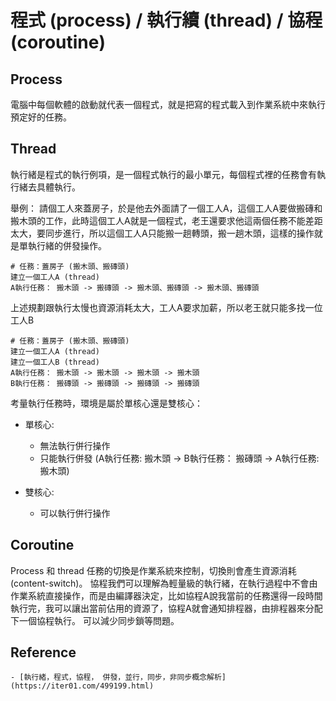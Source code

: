 # 程式 (process) / 執行續 (thread) / 協程 (coroutine)


## Process
電腦中每個軟體的啟動就代表一個程式，就是把寫的程式載入到作業系統中來執行預定好的任務。

## Thread
執行緒是程式的執行例項，是一個程式執行的最小單元，每個程式裡的任務會有執行緒去具體執行。

舉例：
請個工人來蓋房子，於是他去外面請了一個工人A，這個工人A要做搬磚和搬木頭的工作，此時這個工人A就是一個程式，老王還要求他這兩個任務不能差距太大，要同步進行，所以這個工人A只能搬一趟轉頭，搬一趟木頭，這樣的操作就是單執行緒的併發操作。

```
# 任務：蓋房子 (搬木頭、搬磚頭)
建立一個工人A (thread)
A執行任務： 搬木頭 -> 搬磚頭 -> 搬木頭、搬磚頭 -> 搬木頭、搬磚頭
```

上述規劃跟執行太慢也資源消耗太大，工人A要求加薪，所以老王就只能多找一位工人B

```
# 任務：蓋房子 (搬木頭、搬磚頭)
建立一個工人A (thread)
建立一個工人B (thread)
A執行任務： 搬木頭 -> 搬木頭 -> 搬木頭 -> 搬木頭
B執行任務： 搬磚頭 -> 搬磚頭 -> 搬磚頭 -> 搬磚頭
```

考量執行任務時，環境是屬於單核心還是雙核心：
- 單核心:
    - 無法執行併行操作
    - 只能執行併發 (A執行任務: 搬木頭 -> B執行任務： 搬磚頭 -> A執行任務: 搬木頭)

- 雙核心:
    - 可以執行併行操作

## Coroutine
Process 和 thread 任務的切換是作業系統來控制，切換則會產生資源消耗 (content-switch)。
協程我們可以理解為輕量級的執行緒，在執行過程中不會由作業系統直接操作，而是由編譯器決定，比如協程A說我當前的任務還得一段時間執行完，我可以讓出當前佔用的資源了，協程A就會通知排程器，由排程器來分配下一個協程執行。
可以減少同步鎖等問題。



## Reference
    - [執行緒，程式，協程， 併發，並行，同步，非同步概念解析](https://iter01.com/499199.html)